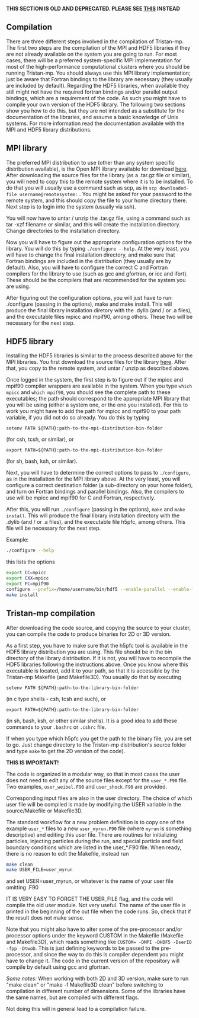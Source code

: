 **THIS SECTION IS OLD AND DEPRECATED. PLEASE SEE [THIS](Downloading-and-Compiling-Tristan.md) INSTEAD**

## Compilation
There are three different steps involved in the compilation of Tristan-mp. The first two steps are the compilation of the MPI and HDF5 libraries if they are not already available on the system you are going to run. For most cases, there will be a preferred system-specific MPI implementation for most of the high-performance computational clusters where you should be running Tristan-mp. You should always use this MPI library implementation; just be aware that Fortran bindings to the library are necessary (they usually are included by default). Regarding the HDF5 libraries, when available they still might not have the required fortran bindings and/or parallel output bindings, which are a requirement of the code. As such you might have to compile your own version of the HDF5 library. The following two sections show you how to do this, but they are not intended as a substitute for the documentation of the libraries, and assume a basic knowledge of Unix systems. For more information read the documentation available with the MPI and HDF5 library distributions.

## MPI library
The preferred MPI distribution to use (other than any system specific distribution available), is the Open MPI library available for download [here](https://www.open-mpi.org/). After downloading the source files for the library (as a .tar.gz file or similar), you will need to copy this to the remote system where it is to be installed. To do that you will usually use a command such as scp, as in `scp downloaded-file username@remotesystem:` . You might be asked for your password to the remote system, and this should copy the file to your home directory there. Next step is to login into the system (usually via ssh).

You will now have to untar / unzip the .tar.gz file, using a command such as tar -xzf filename or similar, and this will create the installation directory. Change directories to the installation directory.

Now you will have to figure out the appropriate configuration options for the library. You will do this by typing `./configure --help`. At the very least, you will have to change the final installation directory, and make sure that Fortran bindings are included in the distribution (they usually are by default). Also, you will have to configure the correct C and Fortran compilers for the library to use (such as gcc and gfortran, or icc and ifort). These should be the compilers that are recommended for the system you are using.

After figuring out the configuration options, you will just have to run: ./configure (passing in the options), make and make install. This will produce the final library installation diretory with the .dylib (and / or .a files), and the executable files mpicc and mpif90, among others. These two will be necessary for the next step.

## HDF5 library
Installing the HDF5 libraries is similar to the process described above for the MPI libraries. You first download the source files for the library [here](https://portal.hdfgroup.org/display/support). After that, you copy to the remote system, and untar / unzip as described above.

Once logged in the system, the first step is to figure out if the mpicc and mpif90 compiler wrappers are available in the system. When you type `which mpicc` and `which mpif90`, you should see the complete path to these executables; the path should correspond to the appropriate MPI library that you will be using (either a system one, or the one you installed). For this to work you might have to add the path for mpicc and mpif90 to your path variable, if you did not do so already. You do this by typing 
```
setenv PATH ${PATH}:path-to-the-mpi-distribution-bin-folder 
```
(for csh, tcsh, or similar), or 
```
export PATH=${PATH}:path-to-the-mpi-distribution-bin-folder 
``` 
(for sh, bash, ksh, or similar).

Next, you will have to determine the correct options to pass to `./configure`, as in the installation for the MPI library above. At the very least, you will configure a correct destination folder (a sub-directory on your home folder), and turn on Fortran bindings and parallel bindings. Also, the compilers to use will be mpicc and mpif90 for C and Fortran, respectively.

After this, you will run `./configure` (passing in the options), `make` and `make install`. This will produce the final library installation directory with the .dylib (and / or .a files), and the executable file h5pfc, among others. This file will be necessary for the next step.

Example:
```bash
./configure --help
```
this lists the options
```bash
export CC=mpicc 
export CXX=mpicc
export FC=mpif90
configure --prefix=/home/username/bin/hdf5 --enable-parallel --enable-fortran
make install
```

## Tristan-mp compilation
After downloading the code source, and copying the source to your cluster, you can compile the code to produce binaries for 2D or 3D version.

As a first step, you have to make sure that the h5pfc tool is available in the HDF5 library distribution you are using. This file should be in the bin directory of the library distribution. If it is not, you will have to recompile the HDF5 libraries following the instructions above. Once you know where this executable is located, add it to your path, so that it is accessible by the Tristan-mp Makefile (and Makefile3D). You usually do that by executing 
```
setenv PATH ${PATH}:path-to-the-library-bin-folder
``` 
(in c type shells - csh, tcsh and such), or 
```
export PATH=${PATH}:path-to-the-library-bin-folder 
```
(in sh, bash, ksh, or other similar shells). It is a good idea to add these commands to your `.bashrc` or `.cshrc` file.

If when you type which h5pfc you get the path to the binary file, you are set to go. Just change directory to the Tristan-mp distribution's source folder and type `make` to get the 2D version of the code).

**THIS IS IMPORTANT!**

The code is organized in a modular way, so that in most cases the user does not need to edit any of the source files except for the `user_*.F90` file. Two examples, `user_weibel.F90` and `user_shock.F90` are provided. 

Corresponding input files are also in the user directory.
The choice of which user file will be compiled is made by modifying the USER variable in the source/Makefile or Makefile3D.

The standard workflow for a new problem definition is to copy one of the example `user_*` files to a new `user_myrun.F90` file (where `myrun` is something descriptive) and editing this user file. There are routines for initializing particles, injecting particles during the run, and special particle and field boundary conditions which are listed in the user_*.F90 file. When ready, there is no reason to edit the Makefile, instead run
```bash
make clean
make USER_FILE=user_myrun
``` 
and set USER=user_myrun, or whatever is the name of your user file omitting .F90

IT IS VERY EASY TO FORGET THE USER_FILE flag, and the code will compile the old user module. Not very useful.
The name of the user file is printed in the beginning of the out file when the code runs. So, check that if the result does not make sense.

Note that you might also have to alter some of the pre-processor and/or processor options under the keyword CUSTOM in the Makefile (Makefile and Makefile3D), which reads something like `CUSTOM= -DMPI -DHDF5 -DserIO -fpp -DtwoD`. This is just defining keywords to be passed to the pre-processor, and since the way to do this is compiler dependent you might have to change it. The code in the current version of the repository will compile by default using gcc and gfortran.

*Some notes:*
When working with both 2D and 3D version, make sure to run "make clean" or "make -f Makefile3D clean" before switching to compilation in different number of dimensions. Some of the libraries have the same names, but are compiled with different flags.

Not doing this will in general lead to a compilation failure.

